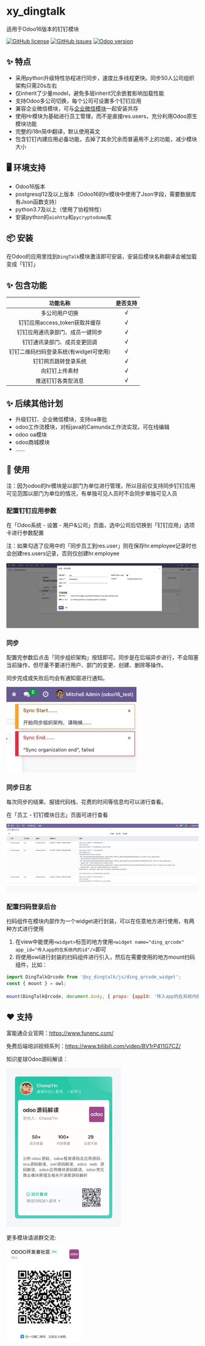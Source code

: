 # xy_dingtalk
适用于Odoo16版本的钉钉模块

<div>  

[![GitHub license](https://img.shields.io/github/license/xunonxyz/xy_dingtalk)](https://github.com/xunonxyz/xy_dingtalk/blob/master/LICENSE.md)
[![GitHub issues](https://img.shields.io/github/issues/xunonxyz/xy_dingtalk)](https://github.com/xunonxyz/xy_dingtalk/issues)
[![Odoo version](https://img.shields.io/badge/Odoo-16-brightgreen)](https://github.com/odoo/odoo/tree/16.0)

</div>

## ✨ 特点

- 采用python升级特性协程进行同步，速度比多线程更快。同步50人公司组织架构只需20s左右
- 仅inherit了少量model，避免多层inherit冗余嵌套影响加载性能
- 支持Odoo多公司切换，每个公司可设置多个钉钉应用
- 兼容企业微信模块，可与[企业微信模块](https://github.com/xunonxyz/xy_wechat)一起安装共存
- 使用Hr模块为基础进行员工管理，而不是直接res.users，充分利用Odoo原生模块功能
- 完整的i18n简中翻译，默认使用英文
- 包含钉钉内建应用必备功能，去掉了其余冗余而普遍用不上的功能，减少模块大小

## 🖥 环境支持

- Odoo16版本
- postgresql12及以上版本（Odoo16的hr模块中使用了Json字段，需要数据库有Json函数支持）
- python3.7及以上（使用了协程特性）
- 安装python的`aiohttp`和`pycryptodome`库

## 📦 安装

在Odoo的应用里找到`DingTalk`模块激活即可安装，安装后模块名称翻译会被加载变成「钉钉」

## ✨ 包含功能

|                功能名称                | 是否支持 |
| :------------------------------------: | :------: |
|             多公司用户切换             |    √     |
|     钉钉应用access_token获取并缓存     |    √     |
|    钉钉应用通讯录部门、成员一键同步    |    √     |
|      钉钉通讯录部门、成员变更回调      |    √     |
| 钉钉二维码扫码登录系统(有widget可使用) |    √     |
|          钉钉网页跳转登录系统          |    √     |
|             向钉钉上传素材             |    √     |
|           推送钉钉各类型消息           |    √     |

## ✨ 后续其他计划

- 升级钉钉、企业微信模块，支持oa审批
- odoo工作流模块，对标java的Camunda工作流实现，可在线编辑
- odoo oa模块
- odoo商城模块
- ......


## 🔨 使用

注：因为odoo的hr模块是以部门为单位进行管理，所以目前仅支持同步钉钉应用可见范围以部门为单位的情况，有单独可见人员时不会同步单独可见人员

### 配置钉钉应用参数

在「Odoo系统 - 设置 - 用户&公司」页面，选中公司后切换到「钉钉应用」选项卡进行参数配置

注：如果勾选了应用中的「同步员工到res.user」则在保存hr.employee记录时也会创建res.users记录，否则仅创建hr.employee

![./static/img/setting.png](./static/img/setting.png)

### 同步

配置完参数后点击「同步组织架构」按钮即可。同步是在后端异步进行，不会阻塞当前操作，但尽量不要进行用户、部门的变更、创建、删除等操作。

同步完成或失败后均会有通知窗进行通知。  

![./static/img/notice.png](./static/img/notice.png)

### 同步日志

每次同步的结果、报错代码栈、花费的时间等信息均可以进行查看。

在「员工 - 钉钉模块日志」页面可进行查看  

![./static/img/log.png](./static/img/log.png)

### 配置扫码登录后台

扫码组件在模块内部作为一个widget进行封装，可以在任意地方进行使用，有两种方式进行使用
1. 在view中能使用`<widget>`标签的地方使用`<widget name="ding_qrcode" app_id="传入app的在系统内的id"/>`即可
2. 将使用owl进行封装的扫码组件进行引入，然后在需要使用的地方mount扫码组件，比如：
```javascript
import DingTalkQrcode from '@xy_dingtalk/js/ding_qrcode_widget';
const { mount } = owl;

mount(DingTalkQrcode, document.body, { props: {appId: '传入app的在系统内的id'} });
```

## ❤️ 支持

富能通企业官网：https://www.funenc.com/

免费后端培训视频系列：https://www.bilibili.com/video/BV1rP411G7CZ/

知识星球Odoo源码解读：

<img src="./static/img/knowledge_star.png" style="width: 300px">

更多模块请进群交流: 

<img src="./static/img/ding_group.png" style="width: 200px">
